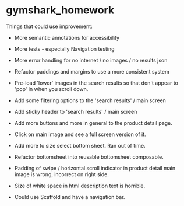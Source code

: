 # gymshark_homework

Things that could use improvement: 

* More semantic annotations for accessibility
* More tests - especially Navigation testing
* More error handling for no internet / no images / no results json

* Refactor paddings and margins to use a more consistent system
* Pre-load 'lower' images in the search results so that don't appear to 'pop' in when you scroll down.

* Add some filtering options to the 'search results' / main screen
* Add sticky header to 'search results' / main screen
* Add more buttons and more in general to the product detail page.
* Click on main image and see a full screen version of it. 

* Add more to size select bottom sheet. Ran out of time. 
* Refactor bottomsheet into reusable bottomsheet composable.

* Padding of swipe / horizontal scroll indicator in product detail main image is wrong, incorrect on right side. 
* Size of white space in html description text is horrible. 

* Could use Scaffold and have a navigation bar. 